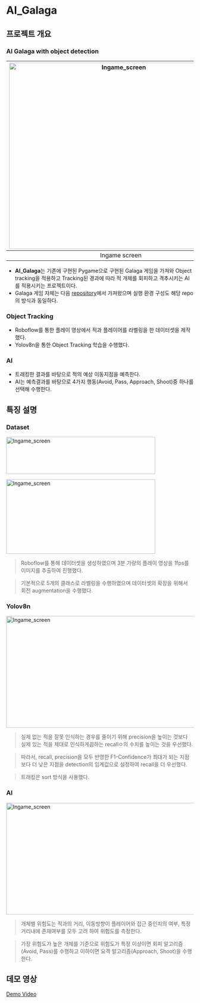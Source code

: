 # AI_Galaga

## 프로젝트 개요

### **AI Galaga with object detection**

|<img src="https://github.com/user-attachments/assets/ed8e6c67-f98b-4457-bec6-cce820661726" alt="Ingame_screen" width="600" height="500" style="margin:0; padding:0;">|
|:-----------------:|
|Ingame screen|

- **AI_Galaga**는 기존에 구현된 Pygame으로 구현된 Galaga 게임을 가져와 Object tracking을 적용하고 Tracking된 경과에 따라 적 개체를 회피하고 격추시키는 AI를 적용시키는 프로젝트이다.
- Galaga 게임 자체는 다음 [repository](https://github.com/gzito/galaga)에서 가져왔으며 실행 환경 구성도 해당 repo의 방식과 동일하다.
  
### **Object Tracking**

- Roboflow를 통한 플레이 영상에서 적과 플레이어를 라벨링을 한 데이터셋을 제작했다.
- Yolov8n을 통한 Object Tracking 학습을 수행했다.

### **AI**
- 트래킹한 결과를 바탕으로 적의 예상 이동지점을 예측한다.
- AI는 예측결과를 바탕으로 4가지 행동(Avoid, Pass, Approach, Shoot)중 하나를 선택해 수행한다.

## 특징 설명

### **Dataset**
<img src="https://github.com/user-attachments/assets/dc39e581-a663-49d6-a2d7-cbbbdc738b75" alt="Ingame_screen" width="400" height="100" style="margin:0; padding:0;"> <br>

<img src="https://github.com/user-attachments/assets/fce4ee9f-3f9b-4819-bfcd-0165c8d4d77d" alt="Ingame_screen" width="400" height="200" style="margin:0; padding:0;">

> Roboflow를 통해 데이터셋을 생성하였으며 3분 가량의 플레이 영상을 1fps를 이미지를 추출하여 진행했다.

> 기본적으로 5개의 클래스로 라벨링을 수행하였으며 데이터셋의 확장을 위해서 회전 augmentation을 수행했다.

### **Yolov8n**
<img src="https://github.com/user-attachments/assets/f0878edb-b189-4982-b99b-5587d72486bd" alt="Ingame_screen" width="600" height="300" style="margin:0; padding:0;">

> 실제 없는 적을 잘못 인식하는 경우를 줄이기 위해 precision을 높이는 것보다 실제 있는 적을 제대로 인식하게끔하는 recallㅇ의 수치를 높이는 것을 우선했다.

> 따라서, recall, precision을 모두 반영한 F1-Confidence가 최대가 되는 지점보다 더 낮은 지점을 detection의 임계값으로 설정하여 recall을 더 우선했다.

> 트래킹은 sort 방식을 사용했다.  

### **AI**

<img src="https://github.com/user-attachments/assets/18b2b2b0-43fb-49b9-84d1-69df2d95ad84" alt="Ingame_screen" width="600" height="300" style="margin:0; padding:0;">

> 개체별 위험도는 적과의 거리, 이동방향이 플레이어와 접근 중인지의 여부, 특정 거리내에 존재여부를 
 모두 고려 하여 위험도를 측정한다.

> 가장 위험도가 높은 개체를 기준으로 위험도가 특정 이상이면 회피 알고리즘(Avoid, Pass)를 수행하고 이하이면 요격 알고리즘(Approach, Shoot)을 수행한다.

## 데모 영상

[Demo Video](https://youtube.com/shorts/BxQAG61UVoU?feature=share)
